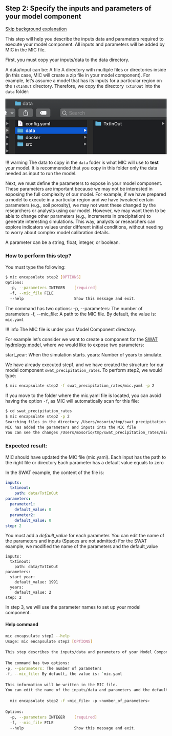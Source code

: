 ## Step 2:  Specify the inputs and parameters of your model component

[Skip background explanation](#how-to-perform-this-step)

This step will help you describe the inputs data and parameters required to execute your model component. All inputs and parameters will be added by MIC in the MIC file.

First, you must copy your inputs/data to the data directory.

A data/input can be:
A file
A directory with multiple files or directories inside (in this case, MIC will create a zip file in your model component).
For example, let’s assume a model that has its inputs for a particular region on the `TxtInOut` directory. Therefore, we copy the directory `TxtInOut` into the `data` folder:

![Diagram](figures/04_01.png)

!!! warning
    The data to copy in the `data` foder is what MIC will use to **test** your model. It is recommended that you copy in this folder only the data needed as input to run the model.

Next, we must define the parameters to expose in your model component.
These parameters are important because we may not be interested in exposing the full complexity of our model. For example, if we have prepared a model to execute in a particular region and we have tweaked certain parameters (e.g., soil porosity), we may not want these changed by the researchers or analysts using our model. However, we may want them to be able to change other parameters (e.g., increments in precipitation) to generate interesting simulations. This way, analysts or researchers can explore indicators values under different initial conditions, without needing to worry about complex model calibration details.

A parameter can be a string, float, integer, or boolean.

### How to perform this step?

You must type the following:

```bash
$ mic encapsulate step2 [OPTIONS]
Options:
  -p, --parameters INTEGER    [required]
  -f, --mic_file FILE
  --help                      Show this message and exit.
```

The command has two options:
-p, --parameters: The number of parameters
-f, --mic_file: A path to the MIC file. By default, the value is: `mic.yaml`

!!! info
    The MIC file is under your Model Component directory.

For example let’s consider we want to create a component for the [SWAT hydrology model](https://swat.tamu.edu/), where we would like to expose two parameters:

start_year: When the simulation starts.
years: Number of years to simulate.

We have already executed step1, and we have created the structure for our model component `swat_precipitation_rates`. To perform step2, we would type:

```bash
$ mic encapsulate step2 -f swat_precipitation_rates/mic.yaml -p 2
```
If you move to the folder where the mic.yaml file is located, you can  avoid having the option `-f`, as MIC will automatically scan for this file:

```bash
$ cd swat_precipitation_rates
$ mic encapsulate step2 -p 2
Searching files in the directory /Users/mosorio/tmp/swat_precipitation_rates/data
MIC has added the parameters and inputs into the MIC file
You can see the changes /Users/mosorio/tmp/swat_precipitation_rates/mic.yaml
```

### Expected result:

MIC should have updated the MIC file (mic.yaml).
Each input has the path to the right file or directory
Each parameter has a default value equals to zero

In the SWAT example, the content of the file is:

```yaml
inputs:
  txtinout:
    path: data/TxtInOut
parameters:
  parameter1:
    default_value: 0
  parameter2:
    default_value: 0
step: 2
```

You must add a *default_value* for each parameter.
You can edit the name of the parameters and inputs (Spaces are not admitted)
For the SWAT example, we modified the name of the parameters and the default_value
```
inputs:
  txtinout:
    path: data/TxtInOut
parameters:
  start_year:
    default_value: 1991
  years:
    default_value: 2
step: 2
```

In step 3, we will use the parameter names to set up your model component.



#### Help command

```bash
mic encapsulate step2 --help                                
Usage: mic encapsulate step2 [OPTIONS]

This step describes the inputs/data and parameters of your Model Component.

The command has two options:
-p, --parameters: The number of parameters
-f, --mic_file: By default, the value is: `mic.yaml

This information will be written in the MIC file.
You can edit the name of the inputs/data and parameters and the default_value of the parameters

  mic encapsulate step2 -f <mic_file> -p <number_of_parameters>

Options:
  -p, --parameters INTEGER    [required]
  -f, --mic_file FILE
  --help                      Show this message and exit.

```


